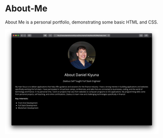 # About-Me
About Me is a personal portfolio, demonstrating some basic HTML and CSS.

![Screenshot of Website](/res/screenshot.png)
